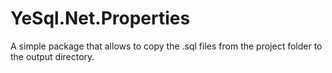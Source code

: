 # YeSql.Net.Properties

A simple package that allows to copy the .sql files from the project folder to the output directory.